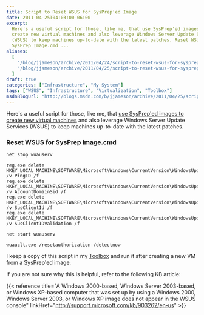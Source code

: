 ```yaml
---
title: Script to Reset WSUS for SysPrep'ed Image
date: 2011-04-25T04:03:00-06:00
excerpt:
  Here's a useful script for those, like me, that use SysPrep'ed images to
  create new virtual machines and also leverage Windows Server Update Services
  (WSUS) to keep machines up-to-date with the latest patches. Reset WSUS for
  SysPrep Image.cmd ...
aliases:
  [
    "/blog/jjameson/archive/2011/04/24/script-to-reset-wsus-for-sysprep-ed-image.aspx",
    "/blog/jjameson/archive/2011/04/25/script-to-reset-wsus-for-sysprep-ed-image.aspx",
  ]
draft: true
categories: ["Infrastructure", "My System"]
tags: ["WSUS", "Infrastructure", "Virtualization", "Toolbox"]
msdnBlogUrl: "http://blogs.msdn.com/b/jjameson/archive/2011/04/25/script-to-reset-wsus-for-sysprep-ed-image.aspx"
---
```


Here's a useful script for those, like me, that
[use SysPrep'ed images to create new virtual machines](/blog/jjameson/2009/08/13/using-sysprep-ed-vhds-for-new-hyper-v-virtual-machines)
and also leverage Windows Server Update Services (WSUS) to keep machines
up-to-date with the latest patches.

### Reset WSUS for SysPrep Image.cmd

```Console
net stop wuauserv

reg.exe delete HKEY_LOCAL_MACHINE\SOFTWARE\Microsoft\Windows\CurrentVersion\WindowsUpdate /v PingID /f
reg.exe delete HKEY_LOCAL_MACHINE\SOFTWARE\Microsoft\Windows\CurrentVersion\WindowsUpdate /v AccountDomainSid /f
reg.exe delete HKEY_LOCAL_MACHINE\SOFTWARE\Microsoft\Windows\CurrentVersion\WindowsUpdate /v SusClientId /f
reg.exe delete HKEY_LOCAL_MACHINE\SOFTWARE\Microsoft\Windows\CurrentVersion\WindowsUpdate /v SusClientIDValidation /f

net start wuauserv

wuauclt.exe /resetauthorization /detectnow
```

I keep a copy of this script in my
[Toolbox](/blog/jjameson/2007/03/22/backedup-and-notbackedup) and run it after
creating a new VM from a SysPrep'ed image.

If you are not sure why this is helpful, refer to the following KB article:

{{< reference
title="A Windows 2000-based, Windows Server 2003-based, or Windows XP-based computer that was set up by using a Windows 2000, Windows Server 2003, or Windows XP image does not appear in the WSUS console"
linkHref="http://support.microsoft.com/kb/903262/en-us" >}}

